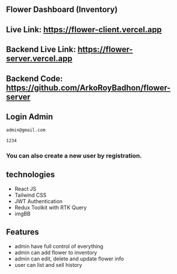 ## Flower Dashboard (Inventory)

## Live Link: https://flower-client.vercel.app

## Backend Live Link: https://flower-server.vercel.app

## Backend Code: https://github.com/ArkoRoyBadhon/flower-server


## Login Admin
```bash
admin@gmail.com
```
```bash
1234
```

### You can also create a new user by registration.

## technologies
- React JS
- Tailwind CSS
- JWT Authentication
- Redux Toolkit with RTK Query
- imgBB

## Features
- admin have full control of everything
- admin can add flower to inventory
- admin can edit, delete and update flower info
- user can list and sell history
